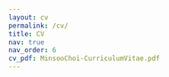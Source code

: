 ```yaml
---
layout: cv
permalink: /cv/
title: CV
nav: true
nav_order: 6
cv_pdf: MinsooChoi-CurriculumVitae.pdf
---
```

